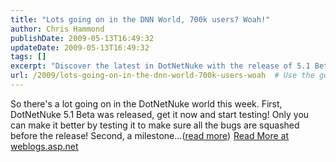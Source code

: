 ```yaml
---
title: "Lots going on in the DNN World, 700k users? Woah!"
author: Chris Hammond
publishDate: 2009-05-13T16:49:32
updateDate: 2009-05-13T16:49:32
tags: []
excerpt: "Discover the latest in DotNetNuke with the release of 5.1 Beta. Test it out to help squash bugs before the official launch! More on weblogs.asp.net."
url: /2009/lots-going-on-in-the-dnn-world-700k-users-woah  # Use the generated URL with year
---
```

So there's a lot going on in the DotNetNuke world this week. First, DotNetNuke 5.1 Beta was released, get it now and start testing! Only you can make it better by testing it to make sure all the bugs are squashed before the release! Second, a milestone...(<a href="https://weblogs.asp.net/christoc/archive/2009/05/13/lots-going-on-in-the-dnn-world-700k-users-woah.aspx">read more</a>)<img src="https://weblogs.asp.net/aggbug.aspx?PostID=7085344" width="1" height="1"> <a href="https://weblogs.asp.net/christoc/archive/2009/05/13/lots-going-on-in-the-dnn-world-700k-users-woah.aspx">Read More at weblogs.asp.net</a>


